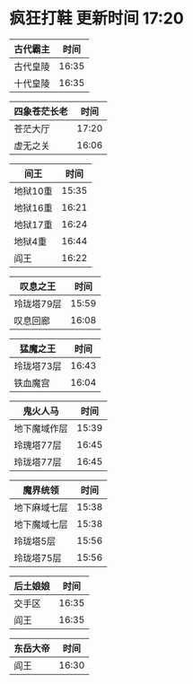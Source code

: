 # 疯狂打鞋 更新时间 17:20

| 古代霸主   | 时间    |
|--------|-------|
| 古代皇陵 | 16:35 |
| 十代皇陵 | 16:35 |

| 四象苍茫长老   | 时间    |
|--------|-------|
| 苍茫大厅 | 17:20 |
| 虚无之关 | 16:06 |

| 间王   | 时间    |
|--------|-------|
| 地狱10重 | 15:35 |
| 地狱16重 | 16:21 |
| 地狱17重 | 16:24 |
| 地狱4重 | 16:44 |
| 阎王 | 16:22 |

| 叹息之王   | 时间    |
|--------|-------|
| 玲珑塔79层 | 15:59 |
| 叹息回廊 | 16:08 |

| 猛魔之王   | 时间    |
|--------|-------|
| 玲珑塔73层 | 16:43 |
| 铁血魔宫 | 16:04 |

| 鬼火人马   | 时间    |
|--------|-------|
| 地下魔域作层 | 15:39 |
| 玲瑰塔77层 | 16:45 |
| 玲珑塔77层 | 16:45 |

| 魔界统领   | 时间    |
|--------|-------|
| 地下麻域七层 | 15:38 |
| 地下魔域七层 | 15:38 |
| 玲珑塔5层 | 15:56 |
| 玲珑塔75层 | 15:56 |

| 后土娘娘   | 时间    |
|--------|-------|
| 交手区 | 16:35 |
| 阎王 | 16:35 |

| 东岳大帝   | 时间    |
|--------|-------|
| 阎王 | 16:30 |